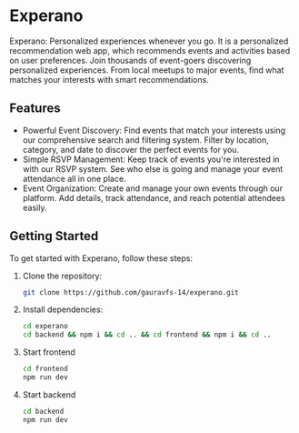 # Experano

Experano: Personalized experiences whenever you go. It is a personalized recommendation web app, which recommends events and activities based on user preferences. Join thousands of event-goers discovering personalized experiences. From local meetups to major events, find what matches your interests with smart recommendations.

## Features

- Powerful Event Discovery: Find events that match your interests using our comprehensive search and filtering system. Filter by location, category, and date to discover the perfect events for you.
- Simple RSVP Management: Keep track of events you're interested in with our RSVP system. See who else is going and manage your event attendance all in one place.
- Event Organization: Create and manage your own events through our platform. Add details, track attendance, and reach potential attendees easily.

## Getting Started

To get started with Experano, follow these steps:

1. Clone the repository:
   ```bash
   git clone https://github.com/gauravfs-14/experano.git
   ```
2. Install dependencies:
   ```bash
   cd experano
   cd backend && npm i && cd .. && cd frontend && npm i && cd ..
   ```
3. Start frontend

   ```bash
   cd frontend
   npm run dev
   ```

4. Start backend
   ```bash
   cd backend
   npm run dev
   ```
